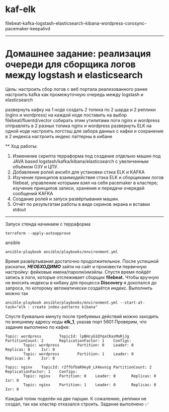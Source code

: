 # kaf-elk
filebeat-kafka-logstash-elasticsearch-kibana-wordpress-corosync-pacemaker-keepalivd
_______________________

# Домашнее задание: реализация очереди для сборщика логов между logstash и elasticsearch

Цель:
настроить сбор логов с веб портала реализованного ранее настроить kafka как промежуточную очередь между logstash и elasticsearch

развернуть кафку на 1 ноде создать 2 топика по 2 шарда и 2 реплики (nginx и wordpress) на каждой ноде поставить на выбор filebeat/fluentd/vector собирать этим утилитами логи nginx и wordpress отправлять в 2 разных топика nginx и wordpress развернуть ELK на одной ноде настроить логстэш для забора данных с кафки и сохранение в 2 индекса настроить индекс паттерны в кибане

** Ход работы:
1. Изменение скрипта терраформа под создание отдельно машин под JAVA based logstash/kafka/kibana/elasticsearch с увеличенным объёмом ОЗУ и ЦПУ.
2. Добавление ролей ансибл для установки стэка ELK и KAFKA
3. Изучение принципов взаимодействия стэка ELK и сборщиками логов filebeat, управление которыми взял на себя pacemaker в кластере; изучение принципов записи, хранения и передачи очередей сообщений KAFKA
4. Создание ролей и запуск развёртывания машин.
5. Отчёт по результатам работы в виде скринов экрана и вставки stdout
*********************************
Запуск стенда начинаем с терраформа
```
terraform --apply-autoapprove
```
ansible
```
ansible-playbook ansible/playbooks/environment.yml
```
Время развёртывания достаточно продолжительное. После успешной раскатки, ***НЕОБХОДИМО*** зайти на сайт и произвести первичную настройку: фейковые имена/пароли/имэйлы. Спустя время пойдёт запись в логи, которые отслеживает сборщик **filebeat.** 
Чтобы вручную не вносить индексы в кибану для процесса **Discovery** я докопался до запроса, по которому автоматически создаётся индекс. Выполнить можно так
```
ansible-playbook ansible/playbooks/environment.yml --start-at-task="elk : create index-patterns kibana"
```
Спустя буквально минуту после требуемых действий можно заходить по внешнему адресу ноды **elk_1**, указав порт 5601
Проверим, что задание выполнено по кафке:
```
Topic: wordpress        TopicId: lpBHcyG1QYqxCKasMoRjJg PartitionCount: 2       ReplicationFactor: 1    Configs:
        Topic: wordpress        Partition: 0    Leader: 0       Replicas: 0     Isr: 0
        Topic: wordpress        Partition: 1    Leader: 0       Replicas: 0     Isr: 0
        
Topic: nginx    TopicId: rZffGfUaR9ey0_LX4evnig PartitionCount: 2       ReplicationFactor: 1    Configs:
        Topic: nginx    Partition: 0    Leader: 0       Replicas: 0     Isr: 0
        Topic: nginx    Partition: 1    Leader: 0       Replicas: 0     Isr: 0
```
Каждый топик поделён на две парции. К сожалению, реплики не создал, так как кластер отказался строить.
Задание выполнено ✅ 

